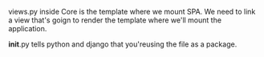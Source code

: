 views.py inside Core is the template where we mount SPA. We need to link a view that's goign to render the template where we'll mount the application. 

__init__.py tells python and django that you'reusing the file as a package.